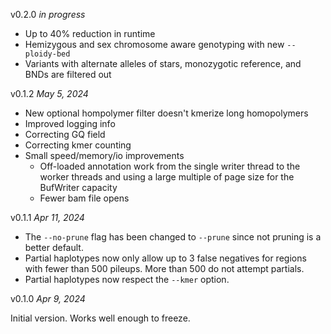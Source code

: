 v0.2.0
*in progress*

* Up to 40% reduction in runtime
* Hemizygous and sex chromosome aware genotyping with new `--ploidy-bed`
* Variants with alternate alleles of stars, monozygotic reference, and BNDs are filtered out

v0.1.2
*May 5, 2024*

* New optional hompolymer filter doesn't kmerize long homopolymers
* Improved logging info
* Correcting GQ field
* Correcting kmer counting
* Small speed/memory/io improvements
  * Off-loaded annotation work from the single writer thread to the worker threads and using a large
  multiple of page size for the BufWriter capacity
  * Fewer bam file opens

v0.1.1
*Apr 11, 2024*

* The `--no-prune` flag has been changed to `--prune` since not pruning is a better default.
* Partial haplotypes now only allow up to 3 false negatives for regions with fewer than 500 pileups. More than 500 do
  not attempt partials.
* Partial haplotypes now respect the `--kmer` option.

v0.1.0
*Apr 9, 2024*

Initial version. Works well enough to freeze.
